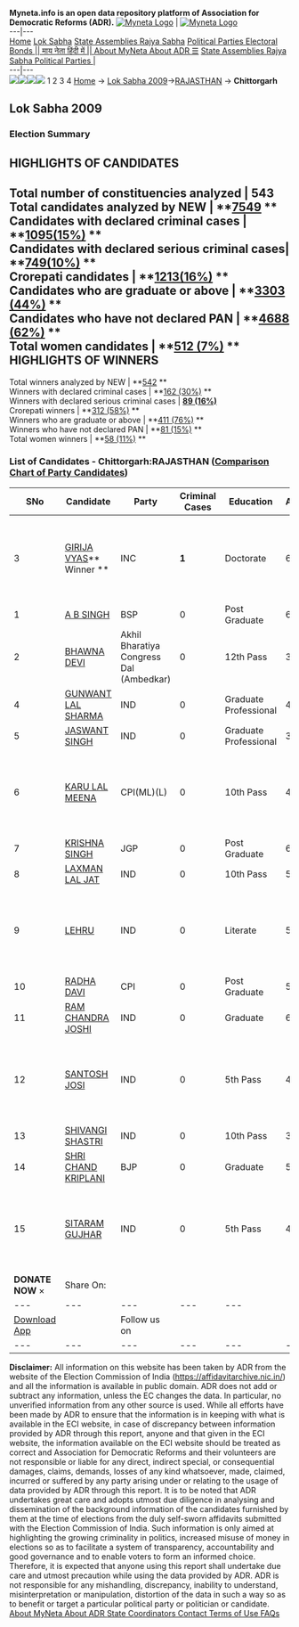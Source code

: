 **Myneta.info is an open data repository platform of Association for Democratic Reforms (ADR).**
[![Myneta Logo](https://www.myneta.info/lib/img/myneta-logo.png)](https://www.myneta.info/) | [![Myneta Logo](https://www.myneta.info/lib/img/adr-logo.png)](https://adrindia.org)  
---|---  
[Home](https://www.myneta.info/) [Lok Sabha](https://www.myneta.info/#ls "Lok Sabha") [ State Assemblies ](https://www.myneta.info/#sa "State Assemblies") [Rajya Sabha](https://www.myneta.info/#rs "Rajya Sabha") [Political Parties ](https://www.myneta.info/party "Political Parties") [ Electoral Bonds ](https://www.myneta.info/electoral_bonds "Electoral Bonds") [ || माय नेता हिंदी में || ](https://translate.google.co.in/translate?prev=hp&hl=en&js=y&u=www.myneta.info&sl=en&tl=hi&history_state0=) [ About MyNeta ](https://adrindia.org/content/about-myneta) [ About ADR ](https://adrindia.org/about-adr/who-we-are) [☰](javascript:void\(0\))
[ State Assemblies ](https://www.myneta.info/#sa "State Assemblies") [ Rajya Sabha ](https://www.myneta.info/#rs "Rajya Sabha") [ Political Parties ](https://www.myneta.info/party "Political Parties")
|   
---|---  
![](https://www.myneta.info/lib/img/banner/banner-1.png)![](https://www.myneta.info/lib/img/banner/banner-2.png)![](https://www.myneta.info/lib/img/banner/banner-3.png)![](https://www.myneta.info/lib/img/banner/banner-4.png)
1  2  3  4 
[Home](https://www.myneta.info/) → [Lok Sabha 2009](https://www.myneta.info/ls2009/)→[RAJASTHAN](https://www.myneta.info/ls2009/index.php?action=show_constituencies&state_id=20) → **Chittorgarh**
### 
## Lok Sabha 2009
###  Election Summary 
HIGHLIGHTS OF CANDIDATES  
---  
Total number of constituencies analyzed |  543   
Total candidates analyzed by NEW | **[7549](https://www.myneta.info/ls2009/index.php?action=summary&subAction=candidates_analyzed&sort=candidate#summary) **  
Candidates with declared criminal cases | **[1095(15%)](https://www.myneta.info/ls2009/index.php?action=summary&subAction=crime&sort=candidate#summary) **  
Candidates with declared serious criminal cases| **[749(10%)](https://www.myneta.info/ls2009/index.php?action=summary&subAction=serious_crime&sort=candidate#summary) **  
Crorepati candidates | **[1213(16%)](https://www.myneta.info/ls2009/index.php?action=summary&subAction=crorepati&sort=candidate#summary) **  
Candidates who are graduate or above | **[3303 (44%)](https://www.myneta.info/ls2009/index.php?action=summary&subAction=education&sort=candidate#summary) **  
Candidates who have not declared PAN | **[4688 (62%)](https://www.myneta.info/ls2009/index.php?action=summary&subAction=without_pan&sort=candidate#summary) **  
Total women candidates | **[512 (7%)](https://www.myneta.info/ls2009/index.php?action=summary&subAction=women_candidate&sort=candidate#summary) **  
HIGHLIGHTS OF WINNERS  
---  
Total winners analyzed by NEW | **[542](https://www.myneta.info/ls2009/index.php?action=summary&subAction=winner_analyzed&sort=candidate#summary) **  
Winners with declared criminal cases | **[162 (30%)](https://www.myneta.info/ls2009/index.php?action=summary&subAction=winner_crime&sort=candidate#summary) **  
Winners with declared serious criminal cases | **[89 (16%)](https://www.myneta.info/ls2009/index.php?action=summary&subAction=winner_serious_crime&sort=candidate#summary)**  
Crorepati winners | **[312 (58%)](https://www.myneta.info/ls2009/index.php?action=summary&subAction=winner_crorepati&sort=candidate#summary) **  
Winners who are graduate or above | **[411 (76%)](https://www.myneta.info/ls2009/index.php?action=summary&subAction=winner_education&sort=candidate#summary) **  
Winners who have not declared PAN | **[81 (15%)](https://www.myneta.info/ls2009/index.php?action=summary&subAction=winner_without_pan&sort=candidate#summary) **  
Total women winners | **[58 (11%)](https://www.myneta.info/ls2009/index.php?action=summary&subAction=winner_women&sort=candidate#summary) **  
### List of Candidates - Chittorgarh:RAJASTHAN ([Comparison Chart of Party Candidates](https://www.myneta.info/ls2009/comparisonchart.php?constituency_id=411))
SNo | Candidate| Party| Criminal Cases| Education| Age| Total Assets| Liabilities  
---|---|---|---|---|---|---|---  
3  | [GIRIJA VYAS](https://www.myneta.info/ls2009/candidate.php?candidate_id=6158)** Winner ** | INC | **1** | Doctorate| 62 | ![](https://myneta.info/image_v2.php?myneta_folder=ls2009&candidate_id=6158&col=ta) | ![](https://myneta.info/image_v2.php?myneta_folder=ls2009&candidate_id=6158&col=lia)  
1  | [A B SINGH](https://www.myneta.info/ls2009/candidate.php?candidate_id=4810) | BSP | 0 | Post Graduate| 63 | Rs 33,47,551 ~ 33 Lacs+ | Rs 0 ~   
2  | [BHAWNA DEVI](https://www.myneta.info/ls2009/candidate.php?candidate_id=4614) | Akhil Bharatiya Congress Dal (Ambedkar) | 0 | 12th Pass| 39 | Rs 34,73,000 ~ 34 Lacs+ | Rs 3,09,000 ~ 3 Lacs+  
4  | [GUNWANT LAL SHARMA](https://www.myneta.info/ls2009/candidate.php?candidate_id=5871) | IND | 0 | Graduate Professional| 42 | Rs 69,76,000 ~ 69 Lacs+ | Rs 2,90,000 ~ 2 Lacs+  
5  | [JASWANT SINGH](https://www.myneta.info/ls2009/candidate.php?candidate_id=6123) | IND | 0 | Graduate Professional| 35 | Rs 22,50,170 ~ 22 Lacs+ | Rs 2,03,472 ~ 2 Lacs+  
6  | [KARU LAL MEENA](https://www.myneta.info/ls2009/candidate.php?candidate_id=5872) | CPI(ML)(L) | 0 | 10th Pass| 45 | ![](https://myneta.info/image_v2.php?myneta_folder=ls2009&candidate_id=5872&col=ta) | ![](https://myneta.info/image_v2.php?myneta_folder=ls2009&candidate_id=5872&col=lia)  
7  | [KRISHNA SINGH](https://www.myneta.info/ls2009/candidate.php?candidate_id=5873) | JGP | 0 | Post Graduate| 63 | Rs 52,09,000 ~ 52 Lacs+ | Rs 0 ~   
8  | [LAXMAN LAL JAT](https://www.myneta.info/ls2009/candidate.php?candidate_id=6362) | IND | 0 | 10th Pass| 56 | Rs 16,17,500 ~ 16 Lacs+ | Rs 0 ~   
9  | [LEHRU](https://www.myneta.info/ls2009/candidate.php?candidate_id=5935) | IND | 0 | Literate| 54 | ![](https://myneta.info/image_v2.php?myneta_folder=ls2009&candidate_id=5935&col=ta) | ![](https://myneta.info/image_v2.php?myneta_folder=ls2009&candidate_id=5935&col=lia)  
10  | [RADHA DAVI](https://www.myneta.info/ls2009/candidate.php?candidate_id=4615) | CPI | 0 | Post Graduate| 51 | Rs 52,56,492 ~ 52 Lacs+ | Rs 0 ~   
11  | [RAM CHANDRA JOSHI](https://www.myneta.info/ls2009/candidate.php?candidate_id=6122) | IND | 0 | Graduate| 64 | Rs 16,49,900 ~ 16 Lacs+ | Rs 0 ~   
12  | [SANTOSH JOSI](https://www.myneta.info/ls2009/candidate.php?candidate_id=6363) | IND | 0 | 5th Pass| 44 | ![](https://myneta.info/image_v2.php?myneta_folder=ls2009&candidate_id=6363&col=ta) | ![](https://myneta.info/image_v2.php?myneta_folder=ls2009&candidate_id=6363&col=lia)  
13  | [SHIVANGI SHASTRI](https://www.myneta.info/ls2009/candidate.php?candidate_id=6364) | IND | 0 | 10th Pass| 33 | Rs 15,48,805 ~ 15 Lacs+ | Rs 2,88,000 ~ 2 Lacs+  
14  | [SHRI CHAND KRIPLANI](https://www.myneta.info/ls2009/candidate.php?candidate_id=4616) | BJP | 0 | Graduate| 52 | Rs 59,01,396 ~ 59 Lacs+ | Rs 7,50,581 ~ 7 Lacs+  
15  | [SITARAM GUJHAR](https://www.myneta.info/ls2009/candidate.php?candidate_id=6365) | IND | 0 | 5th Pass| 45 | ![](https://myneta.info/image_v2.php?myneta_folder=ls2009&candidate_id=6365&col=ta) | ![](https://myneta.info/image_v2.php?myneta_folder=ls2009&candidate_id=6365&col=lia)  
|  **DONATE NOW** × |  Share On:  | [](https://api.whatsapp.com/send?text=https%3A%2F%2Fmyneta.info%2Fpunjab2022%2Findex.php%3Faction%3Dshow_constituencies%26state_id%3D19) | [](https://www.facebook.com/sharer/sharer.php?u=https%3A%2F%2Fmyneta.info%2Fpunjab2022%2Findex.php%3Faction%3Dshow_constituencies%26state_id%3D19) | [](https://twitter.com/share?url=https%3A%2F%2Fmyneta.info%2Fpunjab2022%2Findex.php%3Faction%3Dshow_constituencies%26state_id%3D19)  
---|---|---|---|---  
| [ Download App ](https://play.google.com/store/apps/details?id=com.webrosoft.myneta1&pcampaignid=pcampaignidMKT-Other-global-all-co-prtnr-py-PartBadge-Mar2515-1) | [](https://play.google.com/store/apps/details?id=com.webrosoft.myneta1&pcampaignid=pcampaignidMKT-Other-global-all-co-prtnr-py-PartBadge-Mar2515-1) |  Follow us on  | [](https://www.facebook.com/adrindia.org/) | [](https://twitter.com/adrspeaks) | [](https://groups.google.com/g/national-election-watch?hl=en&pli=1) | [](https://www.instagram.com/adrspeaks/) | [](https://www.youtube.com/user/adrspeaks) | [](https://sharechat.com/profile/adrspeaks)  
---|---|---|---|---|---|---|---|---  
**Disclaimer:** All information on this website has been taken by ADR from the website of the Election Commission of India (https://affidavitarchive.nic.in/) and all the information is available in public domain. ADR does not add or subtract any information, unless the EC changes the data. In particular, no unverified information from any other source is used. While all efforts have been made by ADR to ensure that the information is in keeping with what is available in the ECI website, in case of discrepancy between information provided by ADR through this report, anyone and that given in the ECI website, the information available on the ECI website should be treated as correct and Association for Democratic Reforms and their volunteers are not responsible or liable for any direct, indirect special, or consequential damages, claims, demands, losses of any kind whatsoever, made, claimed, incurred or suffered by any party arising under or relating to the usage of data provided by ADR through this report. It is to be noted that ADR undertakes great care and adopts utmost due diligence in analysing and dissemination of the background information of the candidates furnished by them at the time of elections from the duly self-sworn affidavits submitted with the Election Commission of India. Such information is only aimed at highlighting the growing criminality in politics, increased misuse of money in elections so as to facilitate a system of transparency, accountability and good governance and to enable voters to form an informed choice. Therefore, it is expected that anyone using this report shall undertake due care and utmost precaution while using the data provided by ADR. ADR is not responsible for any mishandling, discrepancy, inability to understand, misinterpretation or manipulation, distortion of the data in such a way so as to benefit or target a particular political party or politician or candidate. 
[ About MyNeta ](https://adrindia.org/content/about-myneta) [ About ADR ](https://adrindia.org/about-adr/who-we-are) [ State Coordinators ](https://adrindia.org/about-adr/state-coordinators) [ Contact ](https://adrindia.org/contact-us) [ Terms of Use ](https://adrindia.org/content/adr-terms-use) [ FAQs ](https://adrindia.org/content/faqs)
